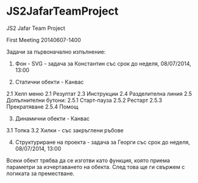 JS2JafarTeamProject
====================

JS2 Jafar Team Project

First Meeting 20140607-1400

Задачи за първоначално изпълнение:

1) Фон - SVG - задача за Константин със срок до неделя, 08/07/2014, 13:00

2) Статични обекти - Канвас

2.1 Хелп меню
2.1 Резултат
2.3 Инструкции
2.4 Разделителна линия
2.5 Допълнителни бутони:
2.5.1 Старт-пауза
2.5.2 Рестарт
2.5.3 Прекратяване
2.5.4 Помощ

3) Динамични обекти - Канвас

3.1 Топка
3.2 Хилки - със закръглени ръбове

4) Структуриране на проекта - задача за Георги със срок до неделя, 08/07/2014, 13:00


Всеки обект трябва да се изготви като функция, която приема параметри за изчертаването на обекта.
След това ще ги свържем с логиката за преместване.
